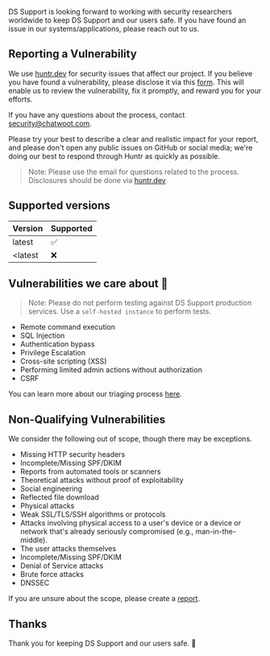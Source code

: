 DS Support is looking forward to working with security researchers worldwide to keep DS Support and our users safe. If you have found an issue in our systems/applications, please reach out to us.

## Reporting a Vulnerability

We use [huntr.dev](https://huntr.dev/) for security issues that affect our project. If you believe you have found a vulnerability, please disclose it via this [form](https://huntr.dev/bounties/disclose). This will enable us to review the vulnerability, fix it promptly, and reward you for your efforts.

If you have any questions about the process, contact security@chatwoot.com. 

Please try your best to describe a clear and realistic impact for your report, and please don't open any public issues on GitHub or social media; we're doing our best to respond through Huntr as quickly as possible.

> Note: Please use the email for questions related to the process. Disclosures should be done via [huntr.dev](https://huntr.dev/)
## Supported versions

| Version | Supported        |
| ------- | --------------   |
| latest   | ️✅               |
| <latest   | ❌               |


## Vulnerabilities we care about 🫣
> Note: Please do not perform testing against DS Support production services. Use a `self-hosted instance` to perform tests.
- Remote command execution
- SQL Injection
- Authentication bypass
- Privilege Escalation
- Cross-site scripting (XSS)
- Performing limited admin actions without authorization
- CSRF

You can learn more about our triaging process [here](https://www.chatwoot.com/docs/contributing-guide/security-reports).

## Non-Qualifying Vulnerabilities

We consider the following out of scope, though there may be exceptions.

- Missing HTTP security headers
- Incomplete/Missing SPF/DKIM
- Reports from automated tools or scanners
- Theoretical attacks without proof of exploitability
- Social engineering
- Reflected file download
- Physical attacks
- Weak SSL/TLS/SSH algorithms or protocols
- Attacks involving physical access to a user's device or a device or network that's already seriously compromised (e.g., man-in-the-middle).
- The user attacks themselves
- Incomplete/Missing SPF/DKIM
- Denial of Service attacks
- Brute force attacks
- DNSSEC

If you are unsure about the scope, please create a [report](https://huntr.dev/repos/chatwoot/chatwoot/).


## Thanks

Thank you for keeping DS Support and our users safe. 🙇
